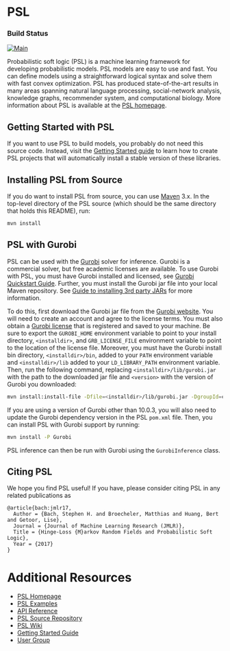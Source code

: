 PSL
===

### Build Status
[![Main](https://github.com/linqs/psl/actions/workflows/main.yml/badge.svg)](https://github.com/linqs/psl/actions/workflows/main.yml)

Probabilistic soft logic (PSL) is a machine learning framework for developing probabilistic models.
PSL models are easy to use and fast.
You can define models using a straightforward logical syntax and solve them with fast convex optimization.
PSL has produced state-of-the-art results in many areas spanning natural language processing, social-network analysis, knowledge graphs, recommender system, and computational biology.
More information about PSL is available at the [PSL homepage](https://psl.linqs.org).

Getting Started with PSL
------------------------

If you want to use PSL to build models, you probably do not need this source code.
Instead, visit the [Getting Started guide](https://psl.linqs.org/blog/2018/07/15/getting-started-with-psl.html) to learn how to create PSL projects that will automatically install a stable version of these libraries.

Installing PSL from Source
--------------------------

If you do want to install PSL from source, you can use [Maven](https://maven.apache.org/) 3.x.
In the top-level directory of the PSL source (which should be the same directory that holds this README), run:
```sh
mvn install
```

PSL with Gurobi
--------------------------

PSL can be used with the [Gurobi](http://www.gurobi.com/) solver for inference.
Gurobi is a commercial solver, but free academic licenses are available.
To use Gurobi with PSL, you must have Gurobi installed and licensed, see [Gurobi Quickstart Guide](https://www.gurobi.com/documentation/quickstart.html).
Further, you must install the Gurobi jar file into your local Maven repository.
See [Guide to installing 3rd party JARs](https://maven.apache.org/guides/mini/guide-3rd-party-jars-local.html) for more information.

To do this, first download the Gurobi jar file from the [Gurobi website](https://www.gurobi.com/downloads/).
You will need to create an account and agree to the license terms.
You must also obtain a [Gurobi license](https://www.gurobi.com/documentation/current/quickstart_windows/obtaining_a_grb_license.html) that is registered and saved to your machine.
Be sure to export the `GUROBI_HOME` environment variable to point to your install directory, `<installdir>`, and `GRB_LICENSE_FILE` environment variable to point to the location of the license file.
Moreover, you must have the Gurobi install bin directory, `<installdir>/bin`, added to your `PATH` environment variable and `<installdir>/lib` added to your `LD_LIBRARY_PATH` environment variable.
Then, run the following command, replacing `<installdir>/lib/gurobi.jar` with the path to the downloaded jar file and `<version>` with the version of Gurobi you downloaded:
```sh
mvn install:install-file -Dfile=<installdir>/lib/gurobi.jar -DgroupId=com.gurobi -DartifactId=gurobi -Dversion=<version> -Dpackaging=jar
```
If you are using a version of Gurobi other than 10.0.3, you will also need to update the Gurobi dependency version in the PSL `pom.xml` file.
Then, you can install PSL with Gurobi support by running:
```sh
mvn install -P Gurobi
```
PSL inference can then be run with Gurobi using the `GurobiInference` class.

Citing PSL
----------

We hope you find PSL useful!
If you have, please consider citing PSL in any related publications as
```
@article{bach:jmlr17,
  Author = {Bach, Stephen H. and Broecheler, Matthias and Huang, Bert and Getoor, Lise},
  Journal = {Journal of Machine Learning Research (JMLR)},
  Title = {Hinge-Loss {M}arkov Random Fields and Probabilistic Soft Logic},
  Year = {2017}
}
```

Additional Resources
====================
- [PSL Homepage](https://psl.linqs.org)
- [PSL Examples](https://github.com/linqs/psl-examples)
- [API Reference](https://psl.linqs.org/api/)
- [PSL Source Repository](https://github.com/linqs/psl)
- [PSL Wiki](https://psl.linqs.org/wiki/)
- [Getting Started Guide](https://psl.linqs.org/blog/2018/07/15/getting-started-with-psl.html)
- [User Group](https://groups.google.com/forum/#!forum/psl-users)
